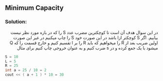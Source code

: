 ## Minimum Capacity

### Solution:
<div dir="rtl">
  در این سوال هدف آن است تا کوچکترین مضرب عدد S را که در بازه مورد نظر نیست بیابیم.
اگر S کوچکتر ازl باشد در این صورت خود S  را چاپ میکنیم در غیر این صورت اولین ضریب بعد از R را میخواهیم که باید     R را بر l تقسیم کنیم و خارج قسمت را که Q میشود با یک جمع کرده و در s ضرب کنیم و به عنوان خروجی چاپ کنیم برای مثال 

</div>

```c
S = 10
L = 5
R = 25
int a = 25 / 10 = 2
cout << ( a + 1 ) * 10 = 30
```

